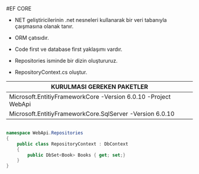 #EF CORE

-   NET geliştiricilerinin .net nesneleri kullanarak bir veri tabanıyla çaışmasına olanak tanır.
-   ORM çatısıdır.
-   Code first ve database first yaklaşımı vardır.


-   Repositories isminde bir dizin oluştururuz.
-   RepositoryContext.cs oluştur.


| KURULMASI GEREKEN PAKETLER |
|----------------------------|
| Microsoft.EntitiyFrameworkCore -Version 6.0.10 -Project WebApi |
| Microsoft.EntitiyFrameworkCore.SqlServer -Version 6.0.10  |



```csharp

namespace WebApi.Repositories
{
    public class RepositoryContext : DbContext
    {
        public DbSet<Book> Books { get; set;}
    }
}
```